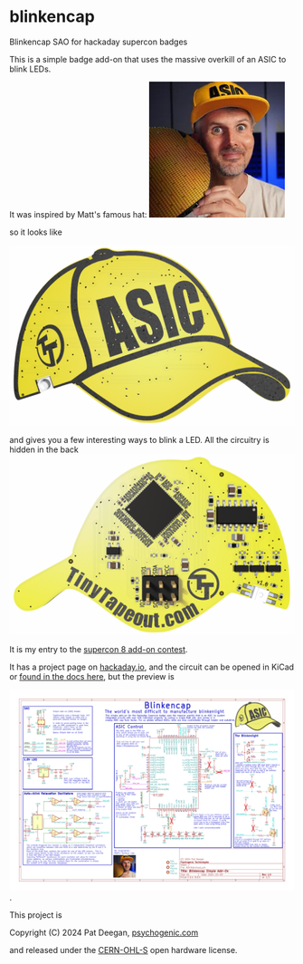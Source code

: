 # blinkencap

Blinkencap SAO for hackaday supercon badges

This is a simple badge add-on that uses the massive overkill of an ASIC to blink LEDs.

It was inspired by Matt's famous hat:
![Matt and hat](https://raw.githubusercontent.com/psychogenic/blinkencap/main/doc/images/matthat.jpg)

so it looks like

![board front](https://raw.githubusercontent.com/psychogenic/blinkencap/main/doc/images/blinkencap-front.png)

and gives you a few interesting ways to blink a LED.  All the circuitry is hidden in the back
![board components](https://raw.githubusercontent.com/psychogenic/blinkencap/main/doc/images/blinkencap-back.png)

It is my entry to the [supercon 8 add-on contest](https://hackaday.io/contest/197237-supercon-8-add-on-contest).

It has a project page on [hackaday.io](https://hackaday.io/project/198371-blinkencap), and the circuit can be opened in KiCad or [found in the docs here](https://raw.githubusercontent.com/psychogenic/blinkencap/main/doc/blinkencap-schematic.pdf), but the preview is

![schematic](https://raw.githubusercontent.com/psychogenic/blinkencap/main/doc/images/blinkencap-circuit.png).

This project is

Copyright (C) 2024 Pat Deegan, [psychogenic.com](https://psychogenic.com)

and released under the [CERN-OHL-S](https://cern-ohl.web.cern.ch/home) open hardware license.



